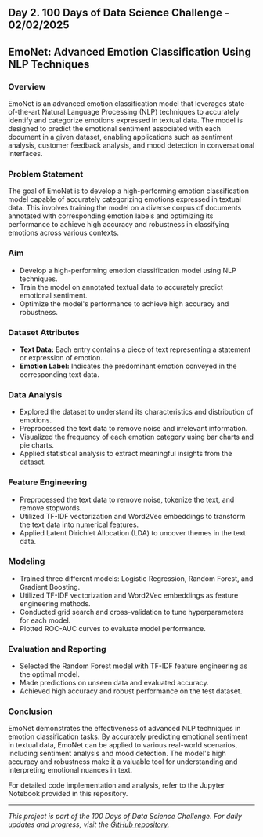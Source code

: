 ## Day 2. 100 Days of Data Science Challenge - 02/02/2025

## EmoNet: Advanced Emotion Classification Using NLP Techniques

### Overview
EmoNet is an advanced emotion classification model that leverages state-of-the-art Natural Language Processing (NLP) techniques to accurately identify and categorize emotions expressed in textual data. The model is designed to predict the emotional sentiment associated with each document in a given dataset, enabling applications such as sentiment analysis, customer feedback analysis, and mood detection in conversational interfaces.

### Problem Statement
The goal of EmoNet is to develop a high-performing emotion classification model capable of accurately categorizing emotions expressed in textual data. This involves training the model on a diverse corpus of documents annotated with corresponding emotion labels and optimizing its performance to achieve high accuracy and robustness in classifying emotions across various contexts.

### Aim
- Develop a high-performing emotion classification model using NLP techniques.
- Train the model on annotated textual data to accurately predict emotional sentiment.
- Optimize the model's performance to achieve high accuracy and robustness.

### Dataset Attributes
- **Text Data:** Each entry contains a piece of text representing a statement or expression of emotion.
- **Emotion Label:** Indicates the predominant emotion conveyed in the corresponding text data.

### Data Analysis
- Explored the dataset to understand its characteristics and distribution of emotions.
- Preprocessed the text data to remove noise and irrelevant information.
- Visualized the frequency of each emotion category using bar charts and pie charts.
- Applied statistical analysis to extract meaningful insights from the dataset.

### Feature Engineering
- Preprocessed the text data to remove noise, tokenize the text, and remove stopwords.
- Utilized TF-IDF vectorization and Word2Vec embeddings to transform the text data into numerical features.
- Applied Latent Dirichlet Allocation (LDA) to uncover themes in the text data.

### Modeling
- Trained three different models: Logistic Regression, Random Forest, and Gradient Boosting.
- Utilized TF-IDF vectorization and Word2Vec embeddings as feature engineering methods.
- Conducted grid search and cross-validation to tune hyperparameters for each model.
- Plotted ROC-AUC curves to evaluate model performance.

### Evaluation and Reporting
- Selected the Random Forest model with TF-IDF feature engineering as the optimal model.
- Made predictions on unseen data and evaluated accuracy.
- Achieved high accuracy and robust performance on the test dataset.

### Conclusion
EmoNet demonstrates the effectiveness of advanced NLP techniques in emotion classification tasks. By accurately predicting emotional sentiment in textual data, EmoNet can be applied to various real-world scenarios, including sentiment analysis and mood detection. The model's high accuracy and robustness make it a valuable tool for understanding and interpreting emotional nuances in text.

For detailed code implementation and analysis, refer to the Jupyter Notebook provided in this repository.

---

*This project is part of the 100 Days of Data Science Challenge. For daily updates and progress, visit the [GitHub repository](https://github.com/vatsalparikh07/100-days-of-data-science-challenge/tree/main).* 

